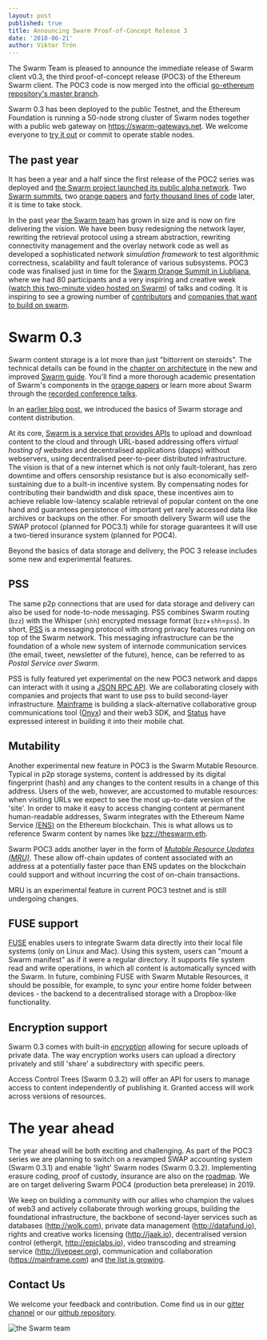 ```yaml
---
layout: post
published: true
title: Announcing Swarm Proof-of-Concept Release 3
date: '2018-06-21'
author: Viktor Trón
---
```

The Swarm Team is pleased to announce the immediate release of Swarm client v0.3, the third proof-of-concept release (POC3) of the Ethereum Swarm client. The POC3 code is now merged into the official [go-ethereum repository's master branch](https://github.com/ethereum/go-ethereum).


Swarm 0.3 has been deployed to the public Testnet, and the Ethereum Foundation is running a 50-node strong cluster of Swarm nodes together with a public web gateway on https://swarm-gateways.net. We welcome everyone to [try it out](http://swarm-guide.readthedocs.io/en/latest/gettingstarted.html) or commit to operate stable nodes.

## The past year

It has been a year and a half since the first release of the POC2 series was deployed and [the Swarm project launched its public alpha network](https://blog.ethereum.org/2016/12/15/swarm-alpha-public-pilot-basics-swarm/).
Two [Swarm summits](https://swarm-gateways.net/bzz:/swarm-orange-summit.eth), two [orange papers](http://swarm-guide.readthedocs.io/en/latest/introduction.html#orange-papers) and [forty thousand lines of code](https://github.com/ethereum/go-ethereum/pull/17041) later, it is time to take stock.

In the past year [the Swarm team](https://blog.ethereum.org/img/2018/06/swarm_team_2018.jpg) has grown in size and is now on fire delivering the vision. We have been busy redesigning the network layer, rewriting the retrieval protocol using a stream abstraction, rewriting connectivity management and the overlay network code as well as developed a sophisticated *network simulation framework* to test algorithmic correctness, scalability and fault tolerance of various subsystems.
POC3 code was finalised just in time for the [Swarm Orange Summit in Ljubljana](https://swarm-gateways.net/bzz:/swarm-orange-summit.eth), where we had 80 participants and a very inspiring and creative week ([watch this two-minute video hosted on Swarm](https://swarm-gateways.net/bzz:/079b4f4155d7e8b5ee76e8dd4e1a6a69c5b483d499654f03d0b3c588571d6be9/)) of talks and coding. It is inspiring to see a growing number of [contributors](https://github.com/ethersphere/go-ethereum/blob/b14d635539a7fd548bd1fe4fe987f137229ff38e/swarm/AUTHORS) and [companies that want to build on swarm](http://swarm-guide.readthedocs.io/en/latest/introduction.html#sponsors-and-collaborators).

# Swarm 0.3

Swarm content storage is a lot more than just "bittorrent on steroids". The technical details can be found in the [chapter on architecture](http://swarm-guide.readthedocs.io/en/latest/architecture.html) in the new and improved [Swarm guide](http://swarm-guide.readthedocs.io/en/latest/). You'll find a more thorough academic presentation of Swarm's components in the [orange papers](http://swarm-guide.readthedocs.io/en/latest/introduction.html#orange-papers) or learn more about Swarm through the [recorded conference talks](http://swarm-guide.readthedocs.io/en/latest/resources.html).

In an [earlier blog post](https://blog.ethereum.org/2016/12/15/swarm-alpha-public-pilot-basics-swarm/), we introduced the basics of Swarm storage and content distribution.

At its core, [Swarm is a service that provides APIs](swarm-guide.readthedocs.io/en/latest/apireference.html) to upload and download content to the cloud and through URL-based addressing offers *virtual hosting of websites* and decentralised applications (dapps) without webservers, using decentralised peer-to-peer distributed infrastructure.  The vision is that of a new internet which is not only fault-tolerant, has zero downtime and offers censorship resistance but is also economically self-sustaining due to a built-in incentive system. By compensating nodes for contributing their bandwidth and disk space, these incentives aim to achieve reliable low-latency scalable retrieval of popular content on the one hand and guarantees persistence of important yet rarely accessed data like archives or backups on the other. For smooth delivery Swarm will use the SWAP protocol (planned for POC3.1) while for storage guarantees it will use a two-tiered insurance system (planned for POC4).

Beyond the basics of data storage and delivery, the POC 3 release includes some new and experimental features.

## PSS

The same p2p connections that are used for data storage and delivery can also be used for node-to-node messaging. PSS combines Swarm routing (`bzz`)  with the Whisper (`shh`) encrypted message format (`bzz`+`shh`=`pss`). In short, [PSS](http://swarm-guide.readthedocs.io/en/latest/pss.html) is a messaging protocol with strong privacy features running on top of the Swarm network. This messaging infrastructure can be the foundation of a whole new system of internode communication services (the email, tweet, newsletter of the future), hence, can be referred to as *Postal Service over Swarm*.

PSS is fully featured yet experimental on the new POC3 network and dapps can interact with it using a [JSON RPC API](http://swarm-guide.readthedocs.io/en/latest/apireference.html#PSS). We are collaborating closely with companies and projects that want to use pss to build second-layer infrastructure. [Mainframe](http://mainframe.com) is building a slack-alternative collaborative group communications tool ([Onyx](https://blog.mainframe.com/mainframe-pre-alpha-release-fca532317111)) and their web3 SDK, and [Status](http://status.im) have expressed interest in building it into their mobile chat.

## Mutability

Another experimental new feature in POC3 is the Swarm Mutable Resource.
Typical in p2p storage systems, content is addressed by its digital fingerprint (hash) and any changes to the content results in a change of this address. Users of the web, however, are accustomed to mutable resources: when visiting URLs we expect to see the most up-to-date version of the 'site'. In order to make it easy to access changing content at permanent human-readable addresses, Swarm integrates with the Ethereum Name Service [(ENS)](http://swarm-guide.readthedocs.io/en/latest/usage.html#using-ens-names) on the Ethereum blockchain. This is what allows us to reference Swarm content by names like [bzz://theswarm.eth](https://swarm-gateways.net/bzz:/theswarm.eth/).

Swarm POC3 adds another layer in the form of [*Mutable Resource Updates (MRU)*](http://swarm-guide.readthedocs.io/en/latest/usage.html#mutable-resource-updates). These allow off-chain updates of content associated with an address at a potentially faster pace than ENS updates on the blockchain could support and without incurring the cost of on-chain transactions.

MRU is an experimental feature in current POC3 testnet and is still undergoing changes.

## FUSE support

[FUSE](http://swarm-guide.readthedocs.io/en/latest/usage.html#fuse) enables users to integrate Swarm data directly into their local file systems (only on Linux and Mac). Using this system, users can "mount a Swarm manifest" as if it were a regular directory. It supports file system read and write operations, in which all content is automatically synced with the Swarm.
In future, combining FUSE with Swarm Mutable Resources, it should be possible, for example, to sync your entire home folder between devices - the backend to a decentralised storage with a Dropbox-like functionality.

## Encryption support

Swarm 0.3 comes with built-in [*encryption*](http://swarm-guide.readthedocs.io/en/latest/usage.html#encryption) allowing for secure uploads of private data. The way encryption works users can upload a directory privately and still 'share' a subdirectory with specific peers.

Access Control Trees (Swarm 0.3.2) will offer an API for users to manage access to content independently of publishing it. Granted access will work across versions of resources.

# The year ahead

The year ahead will be both exciting and challenging. As part of the POC3 series we are planning to switch on a revamped SWAP accounting system (Swarm 0.3.1) and enable 'light' Swarm nodes (Swarm 0.3.2).
Implementing erasure coding, proof of custody, insurance are also on the [roadmap](https://github.com/orgs/ethersphere/projects/5).
We are on target delivering Swarm POC4 (production beta prerelease) in 2019.

We keep on building a community with our allies who champion the values of web3 and actively collaborate through working groups, building the foundational infrastructure, the backbone of second-layer services such as databases (http://wolk.com), private data management (http://datafund.io), rights and creative works licensing (http://jaak.io), decentralised version control (ethergit, http://epiclabs.io), video transcoding and streaming service (http://livepeer.org), communication and collaboration (https://mainframe.com) and [the list is growing](http://swarm-guide.readthedocs.io/en/latest/introduction.html#sponsors-and-collaborators).

## Contact Us

We welcome your feedback and contribution. Come find us in our [gitter channel](https://gitter.im/ethereum/swarm) or our [github repository](https://github.com/ethersphere/go-ethereum).



![the Swarm team](https://blog.ethereum.org/img/2018/06/swarm_team_2018.jpg)